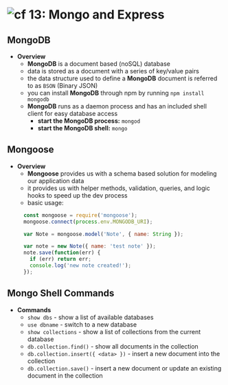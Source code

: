 ![cf](http://i.imgur.com/7v5ASc8.png) 13: Mongo and Express
=====================================

## MongoDB
  * **Overview**
    * **MongoDB** is a document based (noSQL) database
    * data is stored as a document with a series of key/value pairs
    * the data structure used to define a **MongoDB** document is referred to as `BSON` (Binary JSON)
    * you can install **MongoDB** through npm by running `npm install mongodb`
    * **MongoDB** runs as a daemon process and has an included shell client for easy database access
      * **start the MongoDB process:** `mongod`
      * **start the MongoDB shell:** `mongo`

## Mongoose
  * **Overview**
    * **Mongoose** provides us with a schema based solution for modeling our application data
    * it provides us with helper methods, validation, queries, and logic hooks to speed up the dev process
    * basic usage:
    ``` javascript
      const mongoose = require('mongoose');
      mongoose.connect(process.env.MONGODB_URI);

      var Note = mongoose.model('Note', { name: String });

      var note = new Note({ name: 'test note' });
      note.save(function(err) {
        if (err) return err;
        console.log('new note created!');
      });
    ```

## Mongo Shell Commands
  * **Commands**
    * `show dbs` - show a list of available databases
    * `use dbname` - switch to a new database
    * `show collections` - show a list of collections from the current database
    * `db.collection.find()` - show all documents in the collection
    * `db.collection.insert({ <data> })` - insert a new document into the collection
    * `db.collection.save()` - insert a new document or update an existing document in the collection
